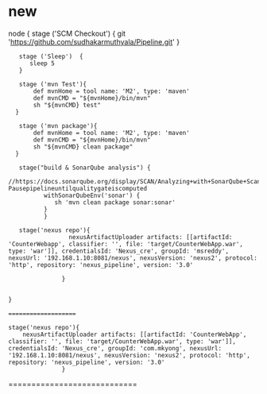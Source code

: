 # new

node {
       stage ('SCM Checkout') {
         git 'https://github.com/sudhakarmuthyala/Pipeline.git'
      }
 
       stage ('Sleep')  {
          sleep 5 
       }
	   
	   stage ('mvn Test'){
           def mvnHome = tool name: 'M2', type: 'maven'
           def mvnCMD = "${mvnHome}/bin/mvn"
           sh "${mvnCMD} test"
      }
          
       stage ('mvn package'){
           def mvnHome = tool name: 'M2', type: 'maven'
           def mvnCMD = "${mvnHome}/bin/mvn"
           sh "${mvnCMD} clean package"
      }
      
       stage("build & SonarQube analysis") {
	   //https://docs.sonarqube.org/display/SCAN/Analyzing+with+SonarQube+Scanner+for+Jenkins#AnalyzingwithSonarQubeScannerforJenkins-Pausepipelineuntilqualitygateiscomputed
              withSonarQubeEnv('sonar') {
                 sh 'mvn clean package sonar:sonar'
              }    
              } 
	  
       stage('nexus repo'){
                     nexusArtifactUploader artifacts: [[artifactId: 'CounterWebapp', classifier: '', file: 'target/CounterWebApp.war', type: 'war']], credentialsId: 'Nexus_cre', groupId: 'msreddy', nexusUrl: '192.168.1.10:8081/nexus', nexusVersion: 'nexus2', protocol: 'http', repository: 'nexus_pipeline', version: '3.0'

                   }
		  
	   
    }
	
	===================
	
	stage('nexus repo'){
        nexusArtifactUploader artifacts: [[artifactId: 'CounterWebApp', classifier: '', file: 'target/CounterWebApp.war', type: 'war']], credentialsId: 'Nexus_cre', groupId: 'com.mkyong', nexusUrl: '192.168.1.10:8081/nexus', nexusVersion: 'nexus2', protocol: 'http', repository: 'nexus_pipeline', version: '3.0'
                   }
				   
============================   

		
